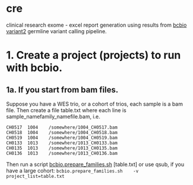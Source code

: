 # cre
clinical research exome - excel report generation using results from [bcbio variant2](https://bcbio-nextgen.readthedocs.io/en/latest/contents/pipelines.html#germline-variant-calling) 
germline variant calling pipeline.


# 1. Create a project (projects) to run with bcbio.

## 1a. If you start from bam files.
Suppose you have a WES trio, or a cohort of trios, each sample is a bam file. 
Then create a file table.txt where each line is sample_name<tab>family_name<tab>file.bam, i.e.
```
CH0517	1004	/somewhere/1004_CH0517.bam
CH0518	1004	/somewhere/1004_CH0518.bam
CH0519	1004	/somewhere/1004_CH0519.bam
CH0133	1013	/somewhere/1013_CH0133.bam
CH0135	1013	/somewhere/1013_CH0135.bam
CH0136	1013	/somewhere/1013_CH0136.bam
```

Then run a script [bcbio.prepare_families.sh](../master/bcbio.prepare_families.sh) [table.txt] or use qsub, if you have a large cohort:
```bcbio.prepare_families.sh	-v project_list=table.txt```
